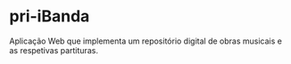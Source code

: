 # pri-iBanda
Aplicação Web que implementa um repositório digital de obras musicais e as respetivas partituras.
